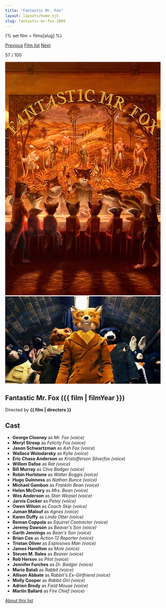 ```yaml
---
title: "Fantastic Mr. Fox"
layout: layouts/home.njk
slug: fantastic-mr-fox-2009
---
```


{% set film = films[slug] %}

<nav class="films">
  <a class="prev" href="../district-9-2009">Previous</a>
  <a href="../">Film list</a>
  <a class="next" href="../micmacs-2009">Next</a>
</nav>

<p>57 / 100</p>

<article class="film">
  <div class="backdrop-and-poster">
    <img class="poster" src="../films/posters/fantastic-mr-fox-2009.jpg" alt="">
    <img class="backdrop" src="../films/backdrops/fantastic-mr-fox-2009.jpg" alt="">
  </div>

  <h1>Fantastic Mr. Fox ({{ film | filmYear }})</h1>

  <p class="director">
    Directed by <strong>{{ film | directors }}</strong>
  </p>


  <h2>
    Cast
  </h2>
  <ul>
            <li><strong>George Clooney</strong> as <em>Mr. Fox (voice)</em></li>
        <li><strong>Meryl Streep</strong> as <em>Felicity Fox (voice)</em></li>
        <li><strong>Jason Schwartzman</strong> as <em>Ash Fox (voice)</em></li>
        <li><strong>Wallace Wolodarsky</strong> as <em>Kylie (voice)</em></li>
        <li><strong>Eric Chase Anderson</strong> as <em>Kristofferson Silverfox (voice)</em></li>
        <li><strong>Willem Dafoe</strong> as <em>Rat (voice)</em></li>
        <li><strong>Bill Murray</strong> as <em>Clive Badger (voice)</em></li>
        <li><strong>Robin Hurlstone</strong> as <em>Walter Boggis (voice)</em></li>
        <li><strong>Hugo Guinness</strong> as <em>Nathan Bunce (voice)</em></li>
        <li><strong>Michael Gambon</strong> as <em>Franklin Bean (voice)</em></li>
        <li><strong>Helen McCrory</strong> as <em>Mrs. Bean (voice)</em></li>
        <li><strong>Wes Anderson</strong> as <em>Stan Weasel (voice)</em></li>
        <li><strong>Jarvis Cocker</strong> as <em>Petey (voice)</em></li>
        <li><strong>Owen Wilson</strong> as <em>Coach Skip (voice)</em></li>
        <li><strong>Juman Malouf</strong> as <em>Agnes (voice)</em></li>
        <li><strong>Karen Duffy</strong> as <em>Linda Otter (voice)</em></li>
        <li><strong>Roman Coppola</strong> as <em>Squirrel Contractor (voice)</em></li>
        <li><strong>Jeremy Dawson</strong> as <em>Beaver's Son (voice)</em></li>
        <li><strong>Garth Jennings</strong> as <em>Bean's Son (voice)</em></li>
        <li><strong>Brian Cox</strong> as <em>Action 12 Reporter (voice)</em></li>
        <li><strong>Tristan Oliver</strong> as <em>Explosives Man (voice)</em></li>
        <li><strong>James Hamilton</strong> as <em>Mole (voice)</em></li>
        <li><strong>Steven M. Rales</strong> as <em>Beaver (voice)</em></li>
        <li><strong>Rob Hersov</strong> as <em>Pilot (voice)</em></li>
        <li><strong>Jennifer Furches</strong> as <em>Dr. Badger (voice)</em></li>
        <li><strong>Mario Batali</strong> as <em>Rabbit (voice)</em></li>
        <li><strong>Allison Abbate</strong> as <em>Rabbit's Ex-Girlfriend (voice)</em></li>
        <li><strong>Molly Cooper</strong> as <em>Rabbit Girl (voice)</em></li>
        <li><strong>Adrien Brody</strong> as <em>Field Mouse (voice)</em></li>
        <li><strong>Martin Ballard</strong> as <em>Fire Chief (voice)</em></li>
  </ul>
</article>
<footer>
  <a href="../about">About this list</a>
</footer>
